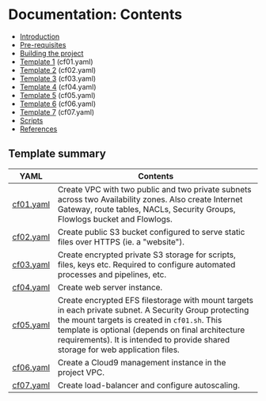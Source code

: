 # Documentation: Contents

* [Introduction](intro.md)
* [Pre-requisites](reqs.md)
* [Building the project](build.md)
* [Template 1](cf01.md) (cf01.yaml)
* [Template 2](cf02.md) (cf02.yaml)
* [Template 3](cf03.md) (cf03.yaml)
* [Template 4](cf04.md) (cf04.yaml)
* [Template 5](cf05.md) (cf05.yaml)
* [Template 6](cf06.md) (cf06.yaml)
* [Template 7](cf07.md) (cf07.yaml)
* [Scripts](scripts.md)
* [References](refs.md)

## Template summary

| YAML | Contents |
| ---- | -------- |
| [cf01.yaml](cf01.md) | Create VPC with two public and two private subnets across two Availability zones. Also create Internet Gateway, route tables, NACLs, Security Groups, Flowlogs bucket and Flowlogs. |
| [cf02.yaml](cf02.md) | Create public S3 bucket configured to serve static files over HTTPS (ie. a "website"). |
| [cf03.yaml](cf03.md) | Create encrypted private S3 storage for scripts, files, keys etc. Required to configure automated processes and pipelines, etc. |
| [cf04.yaml](cf04.md) | Create web server instance. |
| [cf05.yaml](cf05.md) | Create encrypted EFS filestorage with mount targets in each private subnet. A Security Group protecting the mount targets is created in ```cf01.sh```. This template is optional (depends on final architecture requirements). It is intended to provide shared storage for web application files. |
| [cf06.yaml](cf06.md) | Create a Cloud9 management instance in the project VPC. |
| [cf07.yaml](cf07.md) | Create load-balancer and configure autoscaling. |
